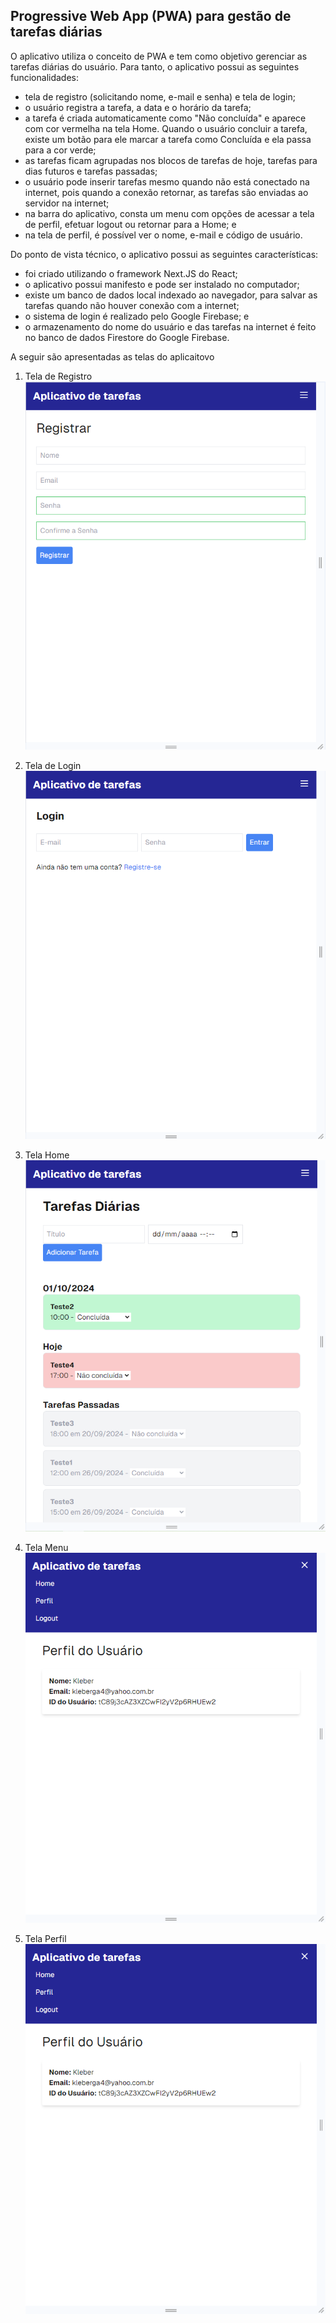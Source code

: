 ## Progressive Web App (PWA) para gestão de tarefas diárias

O aplicativo utiliza o conceito de PWA e tem como objetivo gerenciar as tarefas diárias do usuário. Para tanto, o aplicativo possui as seguintes funcionalidades:
- tela de registro (solicitando nome, e-mail e senha) e tela de login;
- o usuário registra a tarefa, a data e o horário da tarefa;
- a tarefa é criada automaticamente como "Não concluída" e aparece com cor vermelha na tela Home. Quando o usuário concluir a tarefa, existe um botão para ele marcar a tarefa como Concluída e ela passa para a cor verde;
- as tarefas ficam agrupadas nos blocos de tarefas de hoje, tarefas para dias futuros e tarefas passadas;
- o usuário pode inserir tarefas mesmo quando não está conectado na internet, pois quando a conexão retornar, as tarefas são enviadas ao servidor na internet;
- na barra do aplicativo, consta um menu com opções de acessar a tela de perfil, efetuar logout ou retornar para a Home; e
- na tela de perfil, é possível ver o nome, e-mail e código de usuário.

Do ponto de vista técnico, o aplicativo possui as seguintes características:
- foi criado utilizando o framework Next.JS do React;
- o aplicativo possui manifesto e pode ser instalado no computador;
- existe um banco de dados local indexado ao navegador, para salvar as tarefas quando não houver conexão com a internet;
- o sistema de login é realizado pelo Google Firebase; e
- o armazenamento do nome do usuário e das tarefas na internet é feito no banco de dados Firestore do Google Firebase.

A seguir são apresentadas as telas do aplicaitovo


1. Tela de Registro
![image](tela_registro.PNG)


2. Tela de Login
![image](tela_login.PNG)


3. Tela Home
![image](tela_home.PNG)


4. Tela Menu
![image](tela_menu.PNG)


5. Tela Perfil
![image](tela_menu.PNG)
